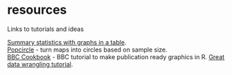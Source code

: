 # resources
Links to tutorials and ideas

[Summary statistics with graphs in a table](https://twitter.com/DataSci_Guy/status/1115122861734285313).  
[Popcircle](https://rgeomatic.hypotheses.org/1780) - turn maps into circles based on sample size.  
[BBC Cookbook](https://bbc.github.io/rcookbook/) - BBC tutorial to make publication ready graphics in R. 
[Great data wrangling tutorial](https://nceas.github.io/crescynt-training/tidy_coral).  


